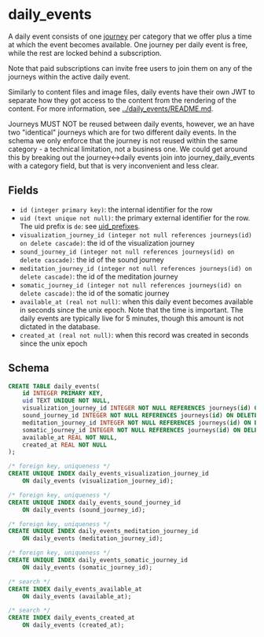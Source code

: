 # daily_events

A daily event consists of one [journey](journeys.md) per category that we offer
plus a time at which the event becomes available. One journey per daily event is
free, while the rest are locked behind a subscription.

Note that paid subscriptions can invite free users to join them on any of the
journeys within the active daily event.

Similarly to content files and image files, daily events have their own JWT
to separate how they got access to the content from the rendering of the content.
For more information, see [../daily_events/README.md](../daily_events/README.md).

Journeys MUST NOT be reused between daily events, however, we an have two
"identical" journeys which are for two different daily events. In the schema we
only enforce that the journey is not reused within the same category - a
technical limitation, not a business one. We could get around this by breaking
out the journey<->daily events join into journey_daily_events with a category
field, but that is very inconvenient and less clear.

## Fields

-   `id (integer primary key)`: the internal identifier for the row
-   `uid (text unique not null)`: the primary external identifier for the row. The
    uid prefix is `de`: see [uid_prefixes](../uid_prefixes.md).
-   `visualization_journey_id (integer not null references journeys(id) on delete cascade)`: the
    id of the visualization journey
-   `sound_journey_id (integer not null references journeys(id) on delete cascade)`: the
    id of the sound journey
-   `meditation_journey_id (integer not null references journeys(id) on delete cascade)`: the
    id of the meditation journey
-   `somatic_journey_id (integer not null references journeys(id) on delete cascade)`: the
    id of the somatic journey
-   `available_at (real not null)`: when this daily event becomes available in seconds since the unix epoch.
    Note that the time is important. The daily events are typically live for 5 minutes, though
    this amount is not dictated in the database.
-   `created_at (real not null)`: when this record was created in seconds since the unix epoch

## Schema

```sql
CREATE TABLE daily_events(
    id INTEGER PRIMARY KEY,
    uid TEXT UNIQUE NOT NULL,
    visualization_journey_id INTEGER NOT NULL REFERENCES journeys(id) ON DELETE CASCADE,
    sound_journey_id INTEGER NOT NULL REFERENCES journeys(id) ON DELETE CASCADE,
    meditation_journey_id INTEGER NOT NULL REFERENCES journeys(id) ON DELETE CASCADE,
    somatic_journey_id INTEGER NOT NULL REFERENCES journeys(id) ON DELETE CASCADE,
    available_at REAL NOT NULL,
    created_at REAL NOT NULL
);

/* foreign key, uniqueness */
CREATE UNIQUE INDEX daily_events_visualization_journey_id
    ON daily_events (visualization_journey_id);

/* foreign key, uniqueness */
CREATE UNIQUE INDEX daily_events_sound_journey_id
    ON daily_events (sound_journey_id);

/* foreign key, uniqueness */
CREATE UNIQUE INDEX daily_events_meditation_journey_id
    ON daily_events (meditation_journey_id);

/* foreign key, uniqueness */
CREATE UNIQUE INDEX daily_events_somatic_journey_id
    ON daily_events (somatic_journey_id);

/* search */
CREATE INDEX daily_events_available_at
    ON daily_events (available_at);

/* search */
CREATE INDEX daily_events_created_at
    ON daily_events (created_at);
```

